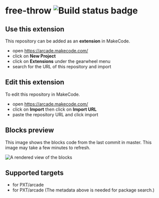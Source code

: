 # free-throw ![Build status badge](https://github.com/jasperc123/free-throw/workflows/MakeCode/badge.svg)



## Use this extension

This repository can be added as an **extension** in MakeCode.

* open https://arcade.makecode.com/
* click on **New Project**
* click on **Extensions** under the gearwheel menu
* search for the URL of this repository and import

## Edit this extension

To edit this repository in MakeCode.

* open https://arcade.makecode.com/
* click on **Import** then click on **Import URL**
* paste the repository URL and click import

## Blocks preview

This image shows the blocks code from the last commit in master.
This image may take a few minutes to refresh.

![A rendered view of the blocks](https://github.com/jasperc123/free-throw/raw/master/.makecode/blocks.png)

## Supported targets

* for PXT/arcade
* for PXT/arcade
(The metadata above is needed for package search.)

